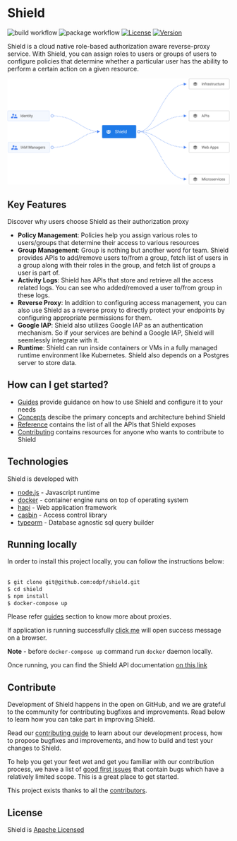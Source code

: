 # Shield

![build workflow](https://github.com/odpf/shield/actions/workflows/test.yml/badge.svg)
![package workflow](https://github.com/odpf/shield/actions/workflows/release.yml/badge.svg)
[![License](https://img.shields.io/badge/License-Apache%202.0-blue.svg?logo=apache)](LICENSE)
[![Version](https://img.shields.io/github/v/release/odpf/shield?logo=semantic-release)](Version)

Shield is a cloud native role-based authorization aware reverse-proxy service. With Shield, you can assign roles to users or groups of users to configure policies that determine whether a particular user has the ability to perform a certain action on a given resource.

<p align="center"><img src="./docs/assets/overview.svg" /></p>

## Key Features
Discover why users choose Shield as their authorization proxy

- **Policy Management**: Policies help you assign various roles to users/groups that determine their access to various resources
- **Group Management**: Group is nothing but another word for team. Shield provides APIs to add/remove users to/from a group, fetch list of users in a group along with their roles in the group, and fetch list of groups a user is part of.
- **Activity Logs**: Shield has APIs that store and retrieve all the access related logs. You can see who added/removed a user to/from group in these logs.
- **Reverse Proxy**: In addition to configuring access management, you can also use Shield as a reverse proxy to directly protect your endpoints by configuring appropriate permissions for them.
- **Google IAP**: Shield also utilizes Google IAP as an authentication mechanism. So if your services are behind a Google IAP, Shield will seemlessly integrate with it.
- **Runtime**: Shield can run inside containers or VMs in a fully managed runtime environment like Kubernetes. Shield also depends on a Postgres server to store data.

## How can I get started?

- [Guides](guides/overview.md) provide guidance on how to use Shield and configure it to your needs
- [Concepts](concepts/casbin.md) descibe the primary concepts and architecture behind Shield
- [Reference](reference/api.md) contains the list of all the APIs that Shield exposes
- [Contributing](contribute/contribution.md) contains resources for anyone who wants to contribute to Shield


## Technologies

Shield is developed with

- [node.js](https://nodejs.org/en/) - Javascript runtime
- [docker](https://www.docker.com/get-started) - container engine runs on top of operating system
- [hapi](https://hapi.dev/) - Web application framework
- [casbin](https://casbin.org/) - Access control library
- [typeorm](https://typeorm.io/#/) - Database agnostic sql query builder

## Running locally

In order to install this project locally, you can follow the instructions below:

```shell

$ git clone git@github.com:odpf/shield.git
$ cd shield
$ npm install
$ docker-compose up
```

Please refer [guides](guides/usage-reverse-proxy.md) section to know more about proxies.

If application is running successfully [click me](http://localhost:5000/ping) will open success message on a browser.

**Note** - before `docker-compose up` command run `docker` daemon locally.

Once running, you can find the Shield API documentation [on this link](http://localhost:5000/documentation)

## Contribute

Development of Shield happens in the open on GitHub, and we are grateful to the community for contributing bugfixes and improvements. Read below to learn how you can take part in improving Shield.

Read our [contributing guide](docs/contribute/contribution.md) to learn about our development process, how to propose bugfixes and improvements, and how to build and test your changes to Shield.

To help you get your feet wet and get you familiar with our contribution process, we have a list of [good first issues](https://github.com/odpf/shield/labels/good%20first%20issue) that contain bugs which have a relatively limited scope. This is a great place to get started.

This project exists thanks to all the [contributors](https://github.com/odpf/shield/graphs/contributors).


## License

Shield is [Apache Licensed](LICENSE)
